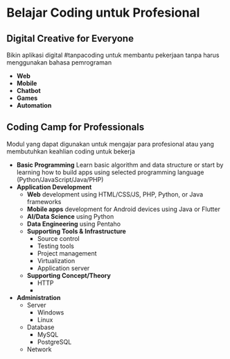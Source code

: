 # Belajar Coding untuk Profesional

## Digital Creative for Everyone
Bikin aplikasi digital #tanpacoding untuk membantu pekerjaan tanpa harus menggunakan bahasa pemrograman
- **Web**
- **Mobile**
- **Chatbot**
- **Games**
- **Automation**

## Coding Camp for Professionals
Modul yang dapat digunakan untuk mengajar para profesional atau yang membutuhkan keahlian coding untuk bekerja
- **Basic Programming**
Learn basic algorithm and data structure or start by learning how to build apps using selected programming language 
(Python/JavaScript/Java/PHP) 
- **Application Development**
	- **Web** development using HTML/CSS/JS, PHP, Python, or Java frameworks
	- **Mobile apps** development for Android devices using Java or Flutter
	- **AI/Data Science** using Python
	- **Data Engineering** using Pentaho
	- **Supporting Tools & Infrastructure**
		- Source control
		- Testing tools
		- Project management
		- Virtualization
		- Application server
	- **Supporting Concept/Theory**
		- HTTP
		- 
- **Administration**
	- Server
		- Windows
		- Linux
	- Database
		- MySQL
		- PostgreSQL
	- Network
